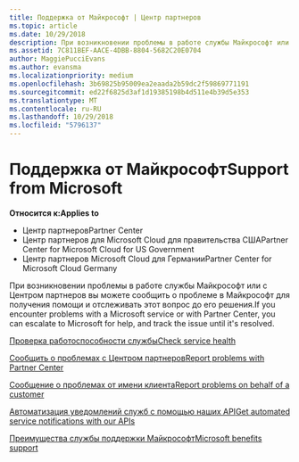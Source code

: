 ```yaml
---
title: Поддержка от Майкрософт | Центр партнеров
ms.topic: article
ms.date: 10/29/2018
description: При возникновении проблемы в работе службы Майкрософт или с Центром партнеров вы можете сообщить о проблеме в Майкрософт для получения помощи и отслеживать этот вопрос до его решения.
ms.assetid: 7C811BEF-AACE-4DBB-8804-5682C20E0704
author: MaggiePucciEvans
ms.author: evansma
ms.localizationpriority: medium
ms.openlocfilehash: 3b69825b95009ea2eaada2b59dc2f59869771191
ms.sourcegitcommit: ed22f6825d3af1d19385198b4d511e4b39d5e353
ms.translationtype: MT
ms.contentlocale: ru-RU
ms.lasthandoff: 10/29/2018
ms.locfileid: "5796137"
---
```

# <a name="support-from-microsoft"></a><span data-ttu-id="140c8-103">Поддержка от Майкрософт</span><span class="sxs-lookup"><span data-stu-id="140c8-103">Support from Microsoft</span></span>

**<span data-ttu-id="140c8-104">Относится к:</span><span class="sxs-lookup"><span data-stu-id="140c8-104">Applies to</span></span>**

-  <span data-ttu-id="140c8-105">Центр партнеров</span><span class="sxs-lookup"><span data-stu-id="140c8-105">Partner Center</span></span>
-  <span data-ttu-id="140c8-106">Центр партнеров для Microsoft Cloud для правительства США</span><span class="sxs-lookup"><span data-stu-id="140c8-106">Partner Center for Microsoft Cloud for US Government</span></span>
-  <span data-ttu-id="140c8-107">Центр партнеров Microsoft Cloud для Германии</span><span class="sxs-lookup"><span data-stu-id="140c8-107">Partner Center for Microsoft Cloud Germany</span></span>

<span data-ttu-id="140c8-108">При возникновении проблемы в работе службы Майкрософт или с Центром партнеров вы можете сообщить о проблеме в Майкрософт для получения помощи и отслеживать этот вопрос до его решения.</span><span class="sxs-lookup"><span data-stu-id="140c8-108">If you encounter problems with a Microsoft service or with Partner Center, you can escalate to Microsoft for help, and track the issue until it's resolved.</span></span>

[<span data-ttu-id="140c8-109">Проверка работоспособности службы</span><span class="sxs-lookup"><span data-stu-id="140c8-109">Check service health</span></span>](check-service-health.md)

[<span data-ttu-id="140c8-110">Сообщить о проблемах с Центром партнеров</span><span class="sxs-lookup"><span data-stu-id="140c8-110">Report problems with Partner Center</span></span>](report-problems-with-partner-center.md)

[<span data-ttu-id="140c8-111">Сообщение о проблемах от имени клиента</span><span class="sxs-lookup"><span data-stu-id="140c8-111">Report problems on behalf of a customer</span></span>](report-problems-on-behalf-of-a-customer.md)

[<span data-ttu-id="140c8-112">Автоматизация уведомлений служб с помощью наших API</span><span class="sxs-lookup"><span data-stu-id="140c8-112">Get automated service notifications with our APIs</span></span>](get-automated-service-notifications-with-our-apis.md)

[<span data-ttu-id="140c8-113">Преимущества службы поддержки Майкрософт</span><span class="sxs-lookup"><span data-stu-id="140c8-113">Microsoft benefits support</span></span>](https://partner.microsoft.com/support/contact-support)

 

 



